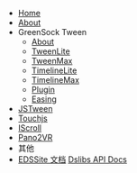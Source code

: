 - [Home](/README)
- [About](/books/libs/README.md)
- GreenSock Tween
    - [About](/books/libs/TweenMax/README.md)
    - [TweenLite](/books/libs/TweenMax/TweenLite.md)
    - [TweenMax](/books/libs/TweenMax/TweenMax.md)
    - [TimelineLite](/books/libs/TweenMax/TimelineLite.md)
    - [TimelineMax](/books/libs/TweenMax/TimelineMax.md)
    - [Plugin](/books/libs/TweenMax/Plugin.md)
    - [Easing](/books/libs/TweenMax/Easing.md)
- [JSTween](/books/libs/JSTween/README.md)
- [Touchjs](/books/libs/Touchjs/README.md)
- [IScroll](/books/libs/IScroll/README.md)
- [Pano2VR](/books/libs/Pano2VR/README.md)
- 其他
- [EDSSite 文档](/books/eds/README.md)
<a href="./dsDocs/index.html" target="_blank">Dslibs API Docs</a>


